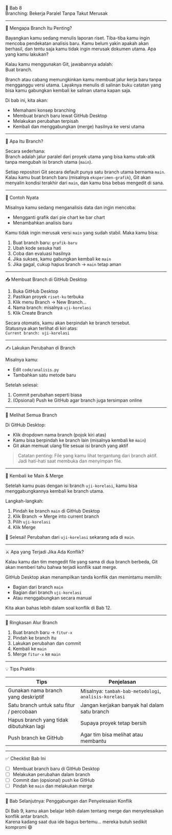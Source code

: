 

 🌿 Bab 8  
 Branching: Bekerja Paralel Tanpa Takut Merusak

---

 🌉 Mengapa Branch Itu Penting?

Bayangkan kamu sedang menulis laporan riset. Tiba-tiba kamu ingin mencoba pendekatan analisis baru. Kamu belum yakin apakah akan berhasil, dan tentu saja kamu tidak ingin merusak dokumen utama. Apa yang kamu lakukan?

Kalau kamu menggunakan Git, jawabannya adalah:  
Buat branch.

Branch atau cabang memungkinkan kamu membuat jalur kerja baru tanpa mengganggu versi utama. Layaknya menulis di salinan buku catatan yang bisa kamu gabungkan kembali ke salinan utama kapan saja.

Di bab ini, kita akan:
- Memahami konsep branching
- Membuat branch baru lewat GitHub Desktop
- Melakukan perubahan terpisah
- Kembali dan menggabungkan (merge) hasilnya ke versi utama

---

 🧠 Apa Itu Branch?

Secara sederhana:  
Branch adalah jalur paralel dari proyek utama yang bisa kamu utak-atik tanpa mengubah isi branch utama (`main`).

Setiap repositori Git secara default punya satu branch utama bernama `main`.  
Kalau kamu buat branch baru (misalnya `eksperimen-grafik`), Git akan menyalin kondisi terakhir dari `main`, dan kamu bisa bebas mengedit di sana.

---

 🧪 Contoh Nyata

Misalnya kamu sedang menganalisis data dan ingin mencoba:
- Mengganti grafik dari pie chart ke bar chart
- Menambahkan analisis baru

Kamu tidak ingin merusak versi `main` yang sudah stabil. Maka kamu bisa:

1. Buat branch baru: `grafik-baru`
2. Ubah kode sesuka hati
3. Coba dan evaluasi hasilnya
4. Jika sukses, kamu gabungkan kembali ke `main`
5. Jika gagal, cukup hapus branch → `main` tetap aman

---

 📥 Membuat Branch di GitHub Desktop

1. Buka GitHub Desktop
2. Pastikan proyek `riset-ku` terbuka
3. Klik menu Branch → New Branch...
4. Nama branch: misalnya `uji-korelasi`
5. Klik Create Branch

Secara otomatis, kamu akan berpindah ke branch tersebut.  
Statusnya akan terlihat di kiri atas:  
`Current branch: uji-korelasi`

---

 ✍️ Lakukan Perubahan di Branch

Misalnya kamu:
- Edit `code/analisis.py`
- Tambahkan satu metode baru

Setelah selesai:
1. Commit perubahan seperti biasa
2. (Opsional) Push ke GitHub agar branch juga tersimpan online

---

 📁 Melihat Semua Branch

Di GitHub Desktop:
- Klik dropdown nama branch (pojok kiri atas)
- Kamu bisa berpindah ke branch lain (misalnya kembali ke `main`)
- Git akan memuat ulang file sesuai isi branch yang aktif

> Catatan penting: File yang kamu lihat tergantung dari branch aktif. Jadi hati-hati saat membuka dan menyimpan file.

---

 🔄 Kembali ke Main & Merge

Setelah kamu puas dengan isi branch `uji-korelasi`, kamu bisa menggabungkannya kembali ke branch utama.

Langkah-langkah:
1. Pindah ke branch `main` di GitHub Desktop
2. Klik Branch → Merge into current branch
3. Pilih `uji-korelasi`
4. Klik Merge

🎉 Selesai! Perubahan dari `uji-korelasi` sekarang ada di `main`.

---

 ⚔️ Apa yang Terjadi Jika Ada Konflik?

Kalau kamu dan tim mengedit file yang sama di dua branch berbeda, Git akan memberi tahu bahwa terjadi konflik saat merge.

GitHub Desktop akan menampilkan tanda konflik dan memintamu memilih:  
- Bagian dari branch `main`  
- Bagian dari branch `uji-korelasi`  
- Atau menggabungkan secara manual

Kita akan bahas lebih dalam soal konflik di Bab 12.

---

 🔁 Ringkasan Alur Branch

1. Buat branch baru → `fitur-x`
2. Pindah ke branch itu
3. Lakukan perubahan dan commit
4. Kembali ke `main`
5. Merge `fitur-x` ke `main`

---

 💡 Tips Praktis

| Tips                                      | Penjelasan                                                                 |
|-------------------------------------------|-----------------------------------------------------------------------------|
| Gunakan nama branch yang deskriptif      | Misalnya: `tambah-bab-metodologi`, `analisis-korelasi`                     |
| Satu branch untuk satu fitur / percobaan | Jangan kerjakan banyak hal dalam satu branch                               |
| Hapus branch yang tidak dibutuhkan lagi  | Supaya proyek tetap bersih                                                 |
| Push branch ke GitHub                    | Agar tim bisa melihat atau membantu                                         |

---

 ✅ Checklist Bab Ini

- [ ] Membuat branch baru di GitHub Desktop
- [ ] Melakukan perubahan dalam branch
- [ ] Commit dan (opsional) push ke GitHub
- [ ] Pindah ke `main` dan melakukan merge

---

 🚀 Bab Selanjutnya: Penggabungan dan Penyelesaian Konflik

Di Bab 9, kamu akan belajar lebih dalam tentang merge dan menyelesaikan konflik antar branch.  
Karena kadang saat dua ide bagus bertemu… mereka butuh sedikit kompromi 😄

